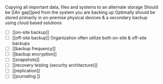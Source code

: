 Copying all important data, files and systems to an alternate storage
Should be [[Air gap]]ped from the system you are backing up
Optimally should be stored primarily in on-premise physical devices & a secondary backup using cloud based solutions
- [ ] [[on-site backup]]
- [ ] [[off-site backup]]
Organization often utilize both on-site & off-site backups
- [ ] [[backup frequency]]
- [ ] [[backup encryption]]
- [ ] [[snapshots]]
- [ ] [[recovery testing (security architecture)]]
- [ ] [[replication]]
- [ ] [[journaling ]]
